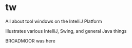 # tw
All about tool windows on the IntelliJ Platform

Illustrates various IntelliJ, Swing, and general Java things

BROADMOOR was here
